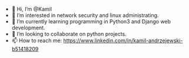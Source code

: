 - 👋 Hi, I’m @Kamil
- 👀 I’m interested in network security and linux administrating.
- 🌱 I’m currently learning programming in Python3 and Django web development.
- 💞️ I’m looking to collaborate on python projects.
- 📫 How to reach me: https://www.linkedin.com/in/kamil-andrzejewski-b51418209

<!---
Kalim23/Kalim23 is a ✨ special ✨ repository because its `README.md` (this file) appears on your GitHub profile.
You can click the Preview link to take a look at your changes.
--->
